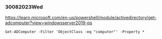 ### 30082023Wed

https://learn.microsoft.com/en-us/powershell/module/activedirectory/get-adcomputer?view=windowsserver2019-ps

```
Get-ADComputer -Filter 'ObjectClass -eq "computer"' -Property *
```



